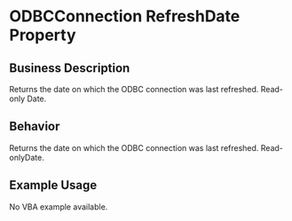 # ODBCConnection RefreshDate Property

## Business Description
Returns the date on which the ODBC connection was last refreshed. Read-only Date.

## Behavior
Returns the date on which the ODBC connection was last refreshed. Read-onlyDate.

## Example Usage
No VBA example available.